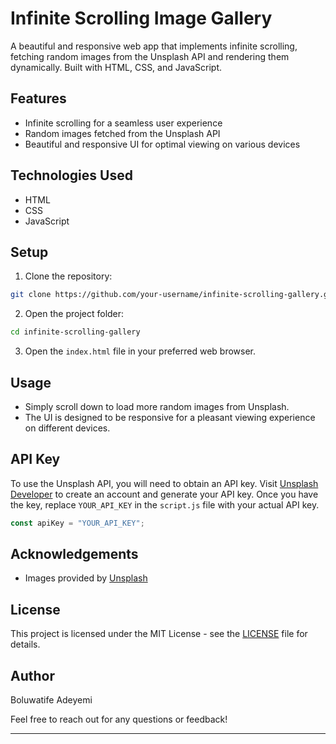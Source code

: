 # Infinite Scrolling Image Gallery

A beautiful and responsive web app that implements infinite scrolling, fetching random images from the Unsplash API and rendering them dynamically. Built with HTML, CSS, and JavaScript.

## Features

- Infinite scrolling for a seamless user experience
- Random images fetched from the Unsplash API
- Beautiful and responsive UI for optimal viewing on various devices

## Technologies Used

- HTML
- CSS
- JavaScript

## Setup

1. Clone the repository:

```bash
git clone https://github.com/your-username/infinite-scrolling-gallery.git
```

2. Open the project folder:

```bash
cd infinite-scrolling-gallery
```

3. Open the `index.html` file in your preferred web browser.

## Usage

- Simply scroll down to load more random images from Unsplash.
- The UI is designed to be responsive for a pleasant viewing experience on different devices.

## API Key

To use the Unsplash API, you will need to obtain an API key. Visit [Unsplash Developer](https://unsplash.com/developers) to create an account and generate your API key. Once you have the key, replace `YOUR_API_KEY` in the `script.js` file with your actual API key.

```javascript
const apiKey = "YOUR_API_KEY";
```

## Acknowledgements

- Images provided by [Unsplash](https://unsplash.com/)

## License

This project is licensed under the MIT License - see the [LICENSE](LICENSE) file for details.

## Author

Boluwatife Adeyemi

Feel free to reach out for any questions or feedback!

---
